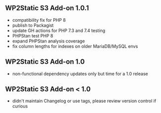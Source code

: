 ## WP2Static S3 Add-on 1.0.1

 - compatibility fix for PHP 8
 - publish to Packagist
 - update GH actions for PHP 7.3 and 7.4 testing
 - PHPStan test PHP 8
 - expand PHPStan analysis coverage
 - fix column lengths for indexes on older MariaDB/MySQL envs

## WP2Static S3 Add-on 1.0

 - non-functional dependency updates only but time for a 1.0 release


## WP2Static S3 Add-on &lt; 1.0

 - didn't maintain Changelog or use tags, please review version control if curious

